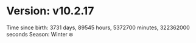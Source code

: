 # Version: v10.2.17
Time since birth: 3731 days, 89545 hours, 5372700 minutes, 322362000 seconds
Season: Winter ❄️
